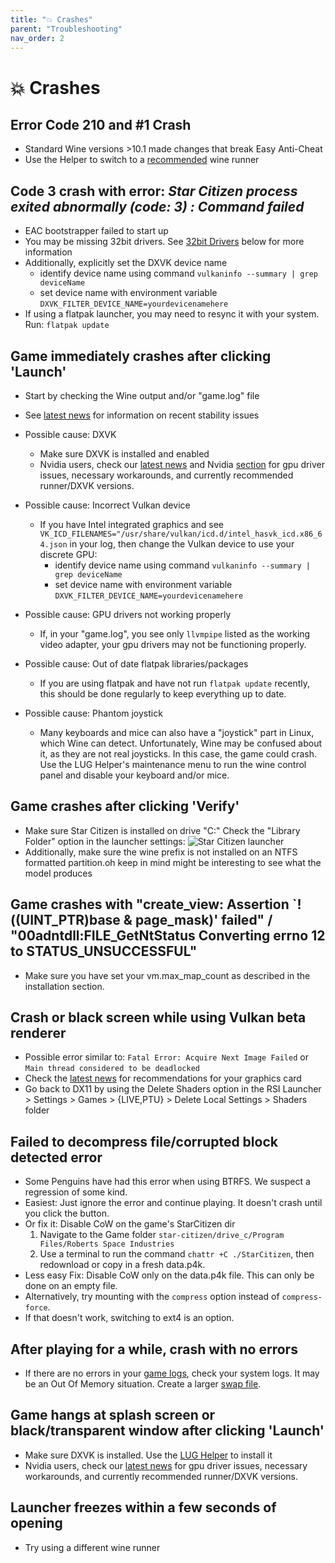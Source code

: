 ```yaml
---
title: "💥 Crashes"
parent: "Troubleshooting"
nav_order: 2
---
```


# 💥 Crashes

## Error Code 210 and #1 Crash
- Standard Wine versions >10.1 made changes that break Easy Anti-Cheat
- Use the Helper to switch to a [recommended](/Tips-and-Tricks#recommended-runners) wine runner


## Code 3 crash with error: *Star Citizen process exited abnormally (code: 3) : Command failed*
- EAC bootstrapper failed to start up
- You may be missing 32bit drivers. See [32bit Drivers](32bit-drivers) below for more information
- Additionally, explicitly set the DXVK device name
  - identify device name using command `vulkaninfo --summary | grep deviceName`
  - set device name with environment variable `DXVK_FILTER_DEVICE_NAME=yourdevicenamehere`
- If using a flatpak launcher, you may need to resync it with your system. Run: `flatpak update`


## Game immediately crashes after clicking 'Launch'
- Start by checking the Wine output and/or "game.log" file

- See [latest news](/#general-news) for information on recent stability issues

- Possible cause: DXVK
  - Make sure DXVK is installed and enabled
  - Nvidia users, check our [latest news](/#news) and Nvidia [section](nvidia) for gpu driver issues, necessary workarounds, and currently recommended runner/DXVK versions.

- Possible cause: Incorrect Vulkan device
  - If you have Intel integrated graphics and see `VK_ICD_FILENAMES="/usr/share/vulkan/icd.d/intel_hasvk_icd.x86_64.json` in your log, then change the Vulkan device to use your discrete GPU:
    - identify device name using command `vulkaninfo --summary | grep deviceName`
    - set device name with environment variable `DXVK_FILTER_DEVICE_NAME=yourdevicenamehere`

- Possible cause: GPU drivers not working properly
  - If, in your "game.log", you see only `llvmpipe` listed as the working video adapter, your gpu drivers may not be functioning properly.

- Possible cause: Out of date flatpak libraries/packages
  - If you are using flatpak and have not run `flatpak update` recently, this should be done regularly to keep everything up to date.

- Possible cause: Phantom joystick
  - Many keyboards and mice can also have a "joystick" part in Linux, which Wine can detect. Unfortunately, Wine may be confused about it, as they are not real joysticks. In this case, the game could crash. Use the LUG Helper's maintenance menu to run the wine control panel and disable your keyboard and/or mice.


## Game crashes after clicking 'Verify'
- Make sure Star Citizen is installed on drive "C:\" Check the "Library Folder" option in the launcher settings:
![Star Citizen launcher](https://github.com/user-attachments/assets/0ac1ed3a-4c3c-43b9-b93a-a4865e63f784)
- Additionally, make sure the wine prefix is not installed on an NTFS formatted partition.oh keep in mind might be interesting to see what the model produces


## Game crashes with "create_view: Assertion `!((UINT_PTR)base & page_mask)' failed" / "00adntdll:FILE_GetNtStatus Converting errno 12 to STATUS_UNSUCCESSFUL"
- Make sure you have set your vm.max_map_count as described in the installation section.


## Crash or black screen while using Vulkan beta renderer
- Possible error similar to: `Fatal Error: Acquire Next Image Failed` or `Main thread considered to be deadlocked`
- Check the [latest news](/#news) for recommendations for your graphics card
- Go back to DX11 by using the Delete Shaders option in the RSI Launcher > Settings > Games > {LIVE,PTU} > Delete  Local Settings > Shaders folder


## Failed to decompress file/corrupted block detected error
- Some Penguins have had this error when using BTRFS. We suspect a regression of some kind.
- Easiest: Just ignore the error and continue playing. It doesn't crash until you click the button.
- Or fix it: Disable CoW on the game's StarCitizen dir
  1. Navigate to the Game folder `star-citizen/drive_c/Program Files/Roberts Space Industries`
  2. Use a terminal to run the command ```chattr +C ./StarCitizen```, then redownload or copy in a fresh data.p4k.
- Less easy Fix: Disable CoW only on the data.p4k file. This can only be done on an empty file.
- Alternatively, try mounting with the `compress` option instead of `compress-force`.
- If that doesn't work, switching to ext4 is an option.


## After playing for a while, crash with no errors
  - If there are no errors in your [game logs](/Troubleshooting/#gathering-logs), check your system logs. It may be an Out Of Memory situation. Create a larger [swap file](/Performance-Tuning#zram--swap).


## Game hangs at splash screen or black/transparent window after clicking 'Launch'
- Make sure DXVK is installed. Use the [LUG Helper](https://github.com/starcitizen-lug/lug-helper) to install it
- Nvidia users, check our [latest news](/#news) for gpu driver issues, necessary workarounds, and currently recommended runner/DXVK versions.


## Launcher freezes within a few seconds of opening
- Try using a different wine runner
